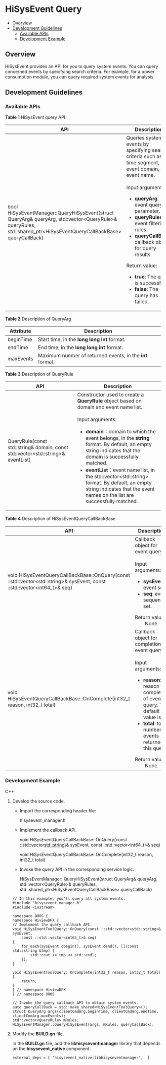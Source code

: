 # HiSysEvent Query<a name="EN-US_TOPIC_0000001231455461"></a>

-   [Overview](#section279684125212)
-   [Development Guidelines](#section315316761113)
    -   [Available APIs](#section03869128521)
    -   [Development Example](#section14286111855212)

## Overview<a name="section279684125212"></a>

HiSysEvent provides an API for you to query system events. You can query concerned events by specifying search criteria. For example, for a power consumption module, you can query required system events for analysis.

## Development Guidelines<a name="section315316761113"></a>

### Available APIs<a name="section03869128521"></a>

**Table 1** HiSysEvent query API

| API| Description|
| -------- | --------- |
| bool HiSysEventManager::QueryHiSysEvent(struct QueryArg&amp; queryArg, std::vector&lt;QueryRule&gt;&amp; queryRules, std::shared_ptr&lt;HiSysEventQueryCallBackBase&gt; queryCallBack) | Queries system events by specifying search criteria such as the time segment, event domain, and event name. <br><br>Input arguments:<ul><li>**queryArg**: event query parameter. </li><li>**queryRules**: event filtering rules. </li><li>**queryCallBack**: callback object for query results. </li></ul>Return value:<ul><li>**true**: The query is successful. </li><li>**false**: The query has failed.</li></ul> |


**Table 2** Description of QueryArg

| Attribute| Description|
| -------- | --------- |
| beginTime | Start time, in the **long long int** format.|
| endTime | End time, in the **long long int** format.|
| maxEvents | Maximum number of returned events, in the **int** format.|

**Table 3** Description of QueryRule

| API| Description|
| -------- | --------- |
| QueryRule(const std::string& domain, const std::vector&lt;std::string&gt;& eventList) | Constructor used to create a **QueryRule** object based on domain and event name list.<br><br>Input arguments:<ul><li>**domain**：domain to which the event belongs, in the **string** format. By default, an empty string indicates that the domain is successfully matched.</li><li>**eventList**：event name list, in the std::vector&lt;std::string&gt; format. By default, an empty string indicates that the event names on the list are successfully matched.</li></ul> |

**Table 4** Description of HiSysEventQueryCallBackBase

| API| Description|
| -------- | --------- |
| void HiSysEventQueryCallBackBase::OnQuery(const ::std::vector&lt;std::string&gt;&amp; sysEvent, const ::std::vector&lt;int64_t&gt;&amp; seq) | Callback object for event query. <br><br>Input arguments:<ul><li>**sysEvent**: event set. </li><li>**seq**: event sequence set. </li></ul>Return value:<br>&emsp;&emsp;None.|
| void HiSysEventQueryCallBackBase::OnComplete(int32_t reason, int32_t total) | Callback object for completion of event query. <br><br>Input arguments:<ul><li>**reason**: reason for completion of event query. The default value is **0**. </li><li>**total**: total number of events returned in this query. </li></ul>Return value:<br>&emsp;&emsp;None.|

### Development Example<a name="section14286111855212"></a>

C++

1.  Develop the source code.

    -   Import the corresponding header file:

        hisysevent\_manager.h

    -   Implement the callback API.

        void HiSysEventQueryCallBackBase::OnQuery\(const ::std::vector<std::string\>& sysEvent, const ::std::vector<int64\_t\>& seq\)

        void HiSysEventQueryCallBackBase::OnComplete\(int32\_t reason, int32\_t total\)

    -   Invoke the query API in the corresponding service logic.

        HiSysEventManager::QueryHiSysEvent\(struct QueryArg& queryArg, std::vector<QueryRule\>& queryRules, std::shared\_ptr<HiSysEventQueryCallBackBase\> queryCallBack\)


    ```
    // In this example, you'll query all system events.
    #include "hisysevent_manager.h"
    #include <iostream>
    
    namespace OHOS {
    namespace HiviewDFX {
    // Implement the query callback API.
    void HiSysEventToolQuery::OnQuery(const ::std::vector<std::string>& sysEvent,
        const ::std::vector<int64_t>& seq)
    {
        for_each(sysEvent.cbegin(), sysEvent.cend(), [](const std::string &tmp) {
            std::cout << tmp << std::endl;
        });
    }
    
    void HiSysEventToolQuery::OnComplete(int32_t reason, int32_t total)
    {
        return;
    }
    } // namespace HiviewDFX
    } // namespace OHOS
    
    // Invoke the query callback API to obtain system events.
    auto queryCallBack = std::make_shared<HiSysEventToolQuery>();
    struct QueryArg args(clientCmdArg.beginTime, clientCmdArg.endTime, clientCmdArg.maxEvents);
    std::vector<QueryRule> mRules;
    HiSysEventManager::QueryHiSysEvent(args, mRules, queryCallBack);
    ```

2.  Modify the **BUILD.gn** file.

    In the **BUILD.gn** file, add the **libhisyseventmanager** library that depends on the **hisysevent\_native** component.

    ```
    external_deps = [ "hisysevent_native:libhisyseventmanager",  ]
    ```
